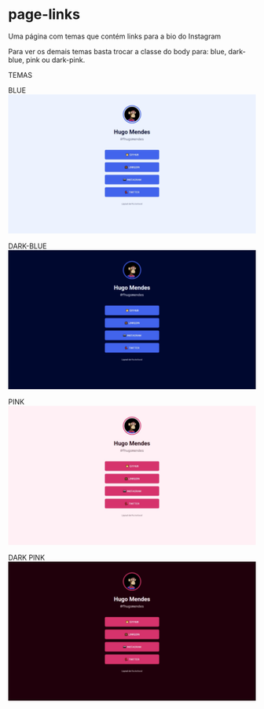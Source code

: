 # page-links
 Uma página com temas que contém links para a bio do Instagram

Para ver os demais temas basta trocar a classe do body para: blue, dark-blue, pink ou dark-pink.

TEMAS

BLUE
![img](temas/blue.jpeg)

DARK-BLUE
![img](temas/dark-blue.jpeg)

PINK
![img](temas/pink.jpeg)

DARK PINK
![img](temas/dark-pink.jpeg)